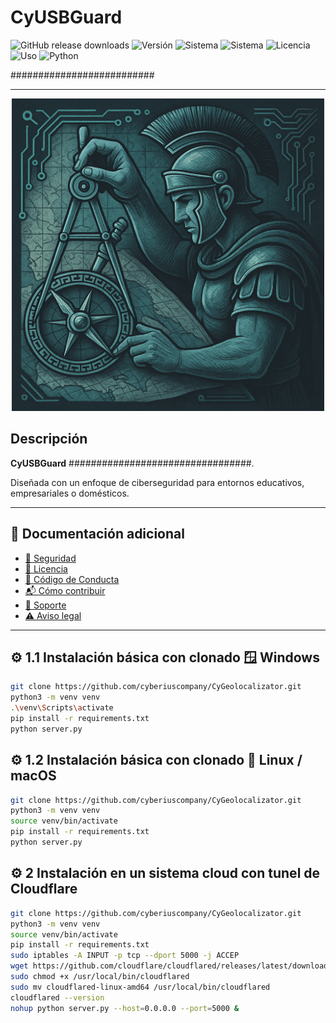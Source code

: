 # CyUSBGuard

![GitHub release downloads](https://img.shields.io/github/downloads/CyberiusCompany/Cyberius-Unzip-Cracker/latest/total)
![Versión](https://img.shields.io/badge/versión-1.0.0-blue)
![Sistema](https://img.shields.io/badge/windows-x64-green)
![Sistema](https://img.shields.io/badge/linux-x64-green)
![Licencia](https://img.shields.io/badge/licencia-Privada-red)
![Uso](https://img.shields.io/badge/uso-solo%20legal-important)
![Python](https://img.shields.io/badge/python-3.7%2B-yellow)

##########################

---

<p align="center">
  <img src="icono.png" alt="Banner" width="500"/>
</p

---

## Descripción

**CyUSBGuard** #################################. 

Diseñada con un enfoque de ciberseguridad para entornos educativos, empresariales o domésticos.

---

## 📄 Documentación adicional

- [🔐 Seguridad](.github/SECURITY.md)
- [📜 Licencia](LICENSE)
- [🤝 Código de Conducta](.github/CODE_OF_CONDUCT.md)
- [📬 Cómo contribuir](.github/CONTRIBUTING.md)
- [📢 Soporte](.github/SUPPORT.md)
- [⚠️ Aviso legal](DISCLAIMER.md)

---

## ⚙️ 1.1 Instalación básica con clonado 🪟 Windows

```bash
git clone https://github.com/cyberiuscompany/CyGeolocalizator.git
python3 -m venv venv
.\venv\Scripts\activate
pip install -r requirements.txt
python server.py
```

## ⚙️ 1.2 Instalación básica con clonado 🐧 Linux / macOS

```bash
git clone https://github.com/cyberiuscompany/CyGeolocalizator.git
python3 -m venv venv
source venv/bin/activate
pip install -r requirements.txt
python server.py
```

## ⚙️ 2 Instalación en un sistema cloud con tunel de Cloudflare

```bash
git clone https://github.com/cyberiuscompany/CyGeolocalizator.git
python3 -m venv venv
source venv/bin/activate
pip install -r requirements.txt
sudo iptables -A INPUT -p tcp --dport 5000 -j ACCEP
wget https://github.com/cloudflare/cloudflared/releases/latest/download/cloudflared-linux-amd64
sudo chmod +x /usr/local/bin/cloudflared
sudo mv cloudflared-linux-amd64 /usr/local/bin/cloudflared
cloudflared --version
nohup python server.py --host=0.0.0.0 --port=5000 &
```


